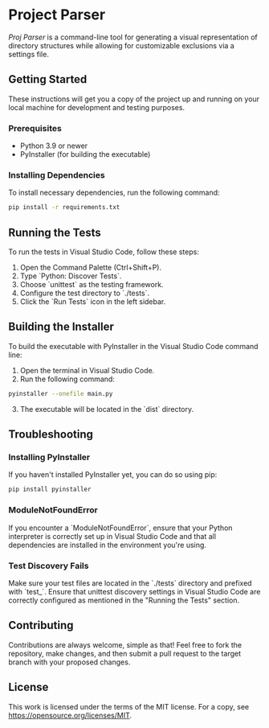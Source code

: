 # Project Parser

_Proj Parser_ is a command-line tool for generating a visual representation of directory structures while allowing for customizable exclusions via a settings file.

## Getting Started

These instructions will get you a copy of the project up and running on your local machine for development and testing purposes.

### Prerequisites

- Python 3.9 or newer
- PyInstaller (for building the executable)

### Installing Dependencies

To install necessary dependencies, run the following command:

```bash
pip install -r requirements.txt
```

## Running the Tests

To run the tests in Visual Studio Code, follow these steps:

1. Open the Command Palette (Ctrl+Shift+P).
2. Type \`Python: Discover Tests\`.
3. Choose \`unittest\` as the testing framework.
4. Configure the test directory to \`./tests\`.
5. Click the \`Run Tests\` icon in the left sidebar.

## Building the Installer

To build the executable with PyInstaller in the Visual Studio Code command line:

1. Open the terminal in Visual Studio Code.
2. Run the following command:

```bash
pyinstaller --onefile main.py
```

3. The executable will be located in the \`dist\` directory.

## Troubleshooting

### Installing PyInstaller

If you haven't installed PyInstaller yet, you can do so using pip:

```bash
pip install pyinstaller
```

### ModuleNotFoundError

If you encounter a \`ModuleNotFoundError\`, ensure that your Python interpreter is correctly set up in Visual Studio Code and that all dependencies are installed in the environment you're using.

### Test Discovery Fails

Make sure your test files are located in the \`./tests\` directory and prefixed with \`test\_\`. Ensure that unittest discovery settings in Visual Studio Code are correctly configured as mentioned in the "Running the Tests" section.

## Contributing

Contributions are always welcome, simple as that! Feel free to fork the repository, make changes, and then submit a pull request to the target branch with your proposed changes.

## License

This work is licensed under the terms of the MIT license.
For a copy, see https://opensource.org/licenses/MIT.
